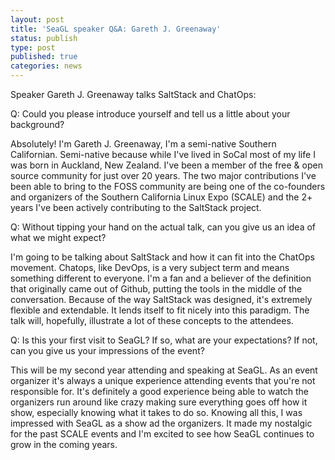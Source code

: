 ```yaml
---
layout: post
title: 'SeaGL speaker Q&A: Gareth J. Greenaway'
status: publish
type: post
published: true
categories: news
---
```


Speaker Gareth J. Greenaway talks SaltStack and ChatOps:

Q: Could you please introduce yourself and tell us a little about your
background?

Absolutely! I'm Gareth J. Greenaway, I'm a semi-native Southern Californian.
Semi-native because while I've lived in SoCal most of my life I was born in
Auckland, New Zealand. I've been a member of the free & open source community
for just over 20 years. The two major contributions I've been able to bring
to the FOSS community are being one of the co-founders and organizers of the
Southern California Linux Expo (SCALE) and the 2+ years I've been actively
contributing to the SaltStack project.

Q: Without tipping your hand on the actual talk, can you give us an
idea of what we might expect?

I'm going to be talking about SaltStack and how it can fit into the ChatOps
movement. Chatops, like DevOps, is a very subject term and means something
different to everyone. I'm a fan and a believer of the definition that
originally came out of Github, putting the tools in the middle of the
conversation. Because of the way SaltStack was designed, it's extremely
flexible and extendable. It lends itself to fit nicely into this paradigm.
The talk will, hopefully, illustrate a lot of these concepts to the attendees.

Q: Is this your first visit to SeaGL? If so, what are your expectations? If
not, can you give us your impressions of the event?

This will be my second year attending and speaking at SeaGL. As an event
organizer it's always a unique experience attending events that you're not
responsible for. It's definitely a good experience being able to watch the
organizers run around like crazy making sure everything goes off how it show,
especially knowing what it takes to do so. Knowing all this, I was impressed
with SeaGL as a show ad the organizers. It made my nostalgic for the past
SCALE events and I'm excited to see how SeaGL continues to grow in the coming
years.
